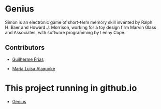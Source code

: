 # Genius

Simon is an electronic game of short-term memory skill invented by Ralph H. Baer and Howard J. Morrison, working for a toy design firm Marvin Glass and Associates, with software programming by Lenny Cope. 

## Contributors

- [Guilherme Frias](https://github.com/Gu1lherm3Frias)

- [Maria Luisa Alaquoke](https://github.com/quokequack)

# This project running in github.io

- [Genius](https://gu1lherm3frias.github.io/genius/)